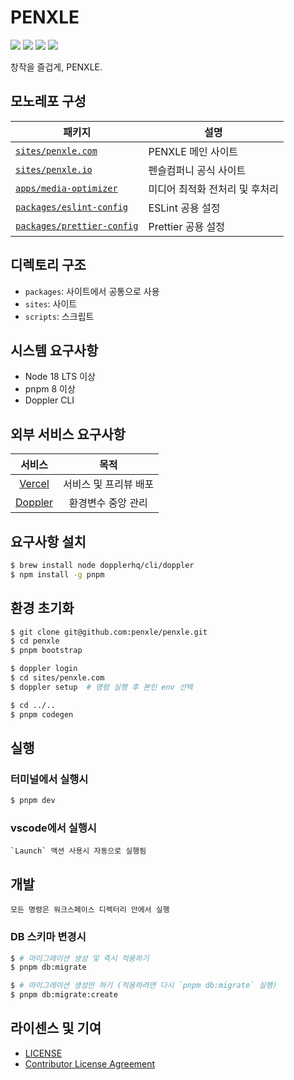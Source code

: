 # PENXLE

![](https://vercelbadge.vercel.app/api/penxle/penxle)
![](https://img.shields.io/github/actions/workflow/status/penxle/penxle/ci.yml)
![](https://img.shields.io/github/license/penxle/penxle)
![](https://img.shields.io/github/languages/code-size/penxle/penxle)

창작을 즐겁게, PENXLE.

## 모노레포 구성

| 패키지                                                 | 설명                           |
| ------------------------------------------------------ | ------------------------------ |
| [`sites/penxle.com`](sites/penxle.com)                 | PENXLE 메인 사이트             |
| [`sites/penxle.io`](sites/penxle.io)                   | 펜슬컴퍼니 공식 사이트         |
| [`apps/media-optimizer`](apps/media-optimizer)         | 미디어 최적화 전처리 및 후처리 |
| [`packages/eslint-config`](packages/eslint-config)     | ESLint 공용 설정               |
| [`packages/prettier-config`](packages/prettier-config) | Prettier 공용 설정             |

## 디렉토리 구조

- `packages`: 사이트에서 공통으로 사용
- `sites`: 사이트
- `scripts`: 스크립트

## 시스템 요구사항

- Node 18 LTS 이상
- pnpm 8 이상
- Doppler CLI

## 외부 서비스 요구사항

|             서비스             |         목적          |
| :----------------------------: | :-------------------: |
|  [Vercel](https://vercel.com)  | 서비스 및 프리뷰 배포 |
| [Doppler](https://doppler.com) |  환경변수 중앙 관리   |

## 요구사항 설치

```bash
$ brew install node dopplerhq/cli/doppler
$ npm install -g pnpm
```

## 환경 초기화

```bash
$ git clone git@github.com:penxle/penxle.git
$ cd penxle
$ pnpm bootstrap

$ doppler login
$ cd sites/penxle.com
$ doppler setup  # 명령 실행 후 본인 env 선택

$ cd ../..
$ pnpm codegen
```

## 실행

### 터미널에서 실행시

```bash
$ pnpm dev
```

### vscode에서 실행시

```
`Launch` 액션 사용시 자동으로 실행됨
```

## 개발

`모든 명령은 워크스페이스 디렉터리 안에서 실행`

### DB 스키마 변경시

```bash
$ # 마이그레이션 생성 및 즉시 적용하기
$ pnpm db:migrate

$ # 마이그레이션 생성만 하기 (적용하려면 다시 `pnpm db:migrate` 실행)
$ pnpm db:migrate:create
```

## 라이센스 및 기여

- [LICENSE](LICENSE)
- [Contributor License Agreement](CLA)
